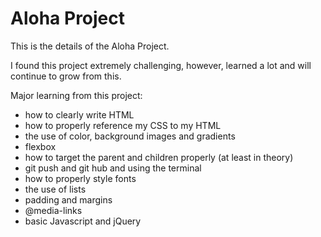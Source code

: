 # Aloha Project

This is the details of the Aloha Project.

I found this project extremely challenging, however, learned a lot and will continue to grow from this.

Major learning from this project:
- how to clearly write HTML
- how to properly reference my CSS to my HTML
- the use of color, background images and gradients
- flexbox
- how to target the parent and children properly (at least in theory)
- git push and git hub and using the terminal
- how to properly style fonts
- the use of lists
- padding and margins
- @media-links
- basic Javascript and jQuery
